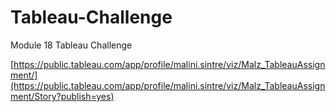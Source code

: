 # Tableau-Challenge
Module 18 Tableau Challenge


[https://public.tableau.com/app/profile/malini.sintre/viz/Malz_TableauAssignment/](https://public.tableau.com/app/profile/malini.sintre/viz/Malz_TableauAssignment/Story?publish=yes)
